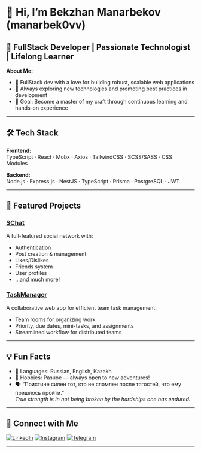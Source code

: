 # 👋 Hi, I’m Bekzhan Manarbekov (manarbek0vv)

## 🚀 FullStack Developer | Passionate Technologist | Lifelong Learner

**About Me:**
- 🔭 FullStack dev with a love for building robust, scalable web applications
- 🌱 Always exploring new technologies and promoting best practices in development
- 🎯 Goal: Become a master of my craft through continuous learning and hands-on experience

---

## 🛠️ Tech Stack

**Frontend:**  
TypeScript · React · Mobx · Axios · TailwindCSS · SCSS/SASS · CSS Modules

**Backend:**  
Node.js · Express.js · NestJS · TypeScript · Prisma · PostgreSQL · JWT

---

## 🌟 Featured Projects

### [SChat](#)
A full-featured social network with:
- Authentication
- Post creation & management
- Likes/Dislikes
- Friends system
- User profiles
- ...and much more!

### [TaskManager](#)
A collaborative web app for efficient team task management:
- Team rooms for organizing work
- Priority, due dates, mini-tasks, and assignments
- Streamlined workflow for distributed teams

---

## 💡 Fun Facts

- 💬 Languages: Russian, English, Kazakh  
- 🧩 Hobbies: Разное — always open to new adventures!
- 🗣️ “Поистине силен тот, кто не сломлен после тягостей, что ему пришлось пройти.”  
  _True strength is in not being broken by the hardships one has endured._

---

## 🔗 Connect with Me

[![LinkedIn](https://img.shields.io/badge/LinkedIn-blue?style=flat&logo=linkedin)](https://www.linkedin.com/in/bekzhan-manarbekov-6b55b736b)
[![Instagram](https://img.shields.io/badge/Instagram-pink?style=flat&logo=instagram)](https://www.instagram.com/manarbek0vv/)
[![Telegram](https://img.shields.io/badge/Telegram-blue?style=flat&logo=telegram)](https://t.me/manarbek0vv)

---

<!--
✨ Always open to connect, collaborate, and create something impactful!
-->
